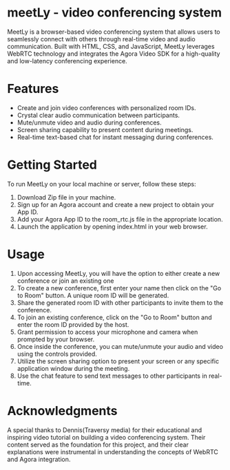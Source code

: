 # meetLy - video conferencing system

MeetLy is a browser-based video conferencing system that allows users to seamlessly connect with others through real-time video and audio communication. Built with HTML, CSS, and JavaScript, MeetLy leverages WebRTC technology and integrates the Agora Video SDK for a high-quality and low-latency conferencing experience.

# Features

   - Create and join video conferences with personalized room IDs.
   - Crystal clear audio communication between participants.
   - Mute/unmute video and audio during conferences.
   - Screen sharing capability to present content during meetings.
   - Real-time text-based chat for instant messaging during conferences.

# Getting Started

To run MeetLy on your local machine or server, follow these steps:
1. Download Zip file in your machine.
2. Sign up for an Agora account and create a new project to obtain your App ID.
3. Add your Agora App ID to the room_rtc.js file in the appropriate location.
4. Launch the application by opening index.html in your web browser.

# Usage

1. Upon accessing MeetLy, you will have the option to either create a new conference or join an existing one
2. To create a new conference, first enter your name then click on the "Go to Room" button. A unique room ID will be generated.
3. Share the generated room ID with other participants to invite them to the conference.
4. To join an existing conference, click on the "Go to Room" button and enter the room ID provided by the host.
5. Grant permission to access your microphone and camera when prompted by your browser.
6. Once inside the conference, you can mute/unmute your audio and video using the controls provided.
7. Utilize the screen sharing option to present your screen or any specific application window during the meeting.
8. Use the chat feature to send text messages to other participants in real-time.

# Acknowledgments

A special thanks to Dennis(Traversy media) for their educational and inspiring video tutorial on building a video conferencing system. Their content served as the foundation for this project, and their clear explanations were instrumental in understanding the concepts of WebRTC and Agora integration.
